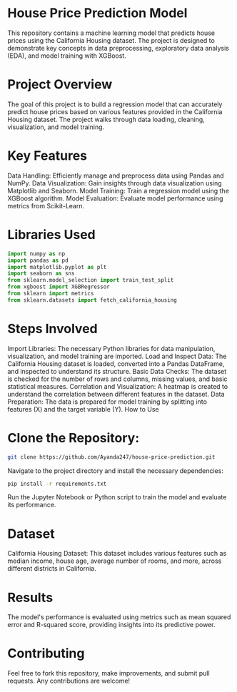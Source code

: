 # House Price Prediction Model

This repository contains a machine learning model that predicts house prices using the California Housing dataset. The project is designed to demonstrate key concepts in data preprocessing, exploratory data analysis (EDA), and model training with XGBoost.

# Project Overview

The goal of this project is to build a regression model that can accurately predict house prices based on various features provided in the California Housing dataset. The project walks through data loading, cleaning, visualization, and model training.

# Key Features

Data Handling: Efficiently manage and preprocess data using Pandas and NumPy.
Data Visualization: Gain insights through data visualization using Matplotlib and Seaborn.
Model Training: Train a regression model using the XGBoost algorithm.
Model Evaluation: Evaluate model performance using metrics from Scikit-Learn.

# Libraries Used

```python
import numpy as np
import pandas as pd
import matplotlib.pyplot as plt
import seaborn as sns
from sklearn.model_selection import train_test_split
from xgboost import XGBRegressor
from sklearn import metrics
from sklearn.datasets import fetch_california_housing
```

# Steps Involved

Import Libraries: The necessary Python libraries for data manipulation, visualization, and model training are imported.
Load and Inspect Data: The California Housing dataset is loaded, converted into a Pandas DataFrame, and inspected to understand its structure.
Basic Data Checks: The dataset is checked for the number of rows and columns, missing values, and basic statistical measures.
Correlation and Visualization: A heatmap is created to understand the correlation between different features in the dataset.
Data Preparation: The data is prepared for model training by splitting into features (X) and the target variable (Y).
How to Use

# Clone the Repository:

```bash
git clone https://github.com/Ayanda247/house-price-prediction.git
```

Navigate to the project directory and install the necessary dependencies:

```bash
pip install -r requirements.txt
```

Run the Jupyter Notebook or Python script to train the model and evaluate its performance.

# Dataset

California Housing Dataset: This dataset includes various features such as median income, house age, average number of rooms, and more, across different districts in California.

# Results

The model's performance is evaluated using metrics such as mean squared error and R-squared score, providing insights into its predictive power.

# Contributing

Feel free to fork this repository, make improvements, and submit pull requests. Any contributions are welcome!


